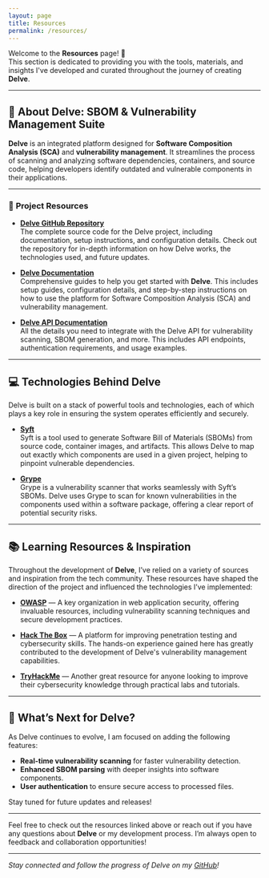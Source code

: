 ```yaml
---
layout: page
title: Resources
permalink: /resources/
---
```


Welcome to the **Resources** page! 🚀  
This section is dedicated to providing you with the tools, materials, and insights I've developed and curated throughout the journey of creating **Delve**.

---

## 🔧 **About Delve: SBOM & Vulnerability Management Suite**

**Delve** is an integrated platform designed for **Software Composition Analysis (SCA)** and **vulnerability management**. It streamlines the process of scanning and analyzing software dependencies, containers, and source code, helping developers identify outdated and vulnerable components in their applications.

---

### 📄 **Project Resources**

- **[Delve GitHub Repository](https://github.com/DylBP/delve)**  
  The complete source code for the Delve project, including documentation, setup instructions, and configuration details. Check out the repository for in-depth information on how Delve works, the technologies used, and future updates.

- **[Delve Documentation](#)**  
  Comprehensive guides to help you get started with **Delve**. This includes setup guides, configuration details, and step-by-step instructions on how to use the platform for Software Composition Analysis (SCA) and vulnerability management.

- **[Delve API Documentation](#)**  
  All the details you need to integrate with the Delve API for vulnerability scanning, SBOM generation, and more. This includes API endpoints, authentication requirements, and usage examples.

---

## 💻 **Technologies Behind Delve**

Delve is built on a stack of powerful tools and technologies, each of which plays a key role in ensuring the system operates efficiently and securely.

- **[Syft](https://github.com/anchore/syft)**  
  Syft is a tool used to generate Software Bill of Materials (SBOMs) from source code, container images, and artifacts. This allows Delve to map out exactly which components are used in a given project, helping to pinpoint vulnerable dependencies.

- **[Grype](https://github.com/anchore/grype)**  
  Grype is a vulnerability scanner that works seamlessly with Syft’s SBOMs. Delve uses Grype to scan for known vulnerabilities in the components used within a software package, offering a clear report of potential security risks.

---

## 📚 **Learning Resources & Inspiration**

Throughout the development of **Delve**, I’ve relied on a variety of sources and inspiration from the tech community. These resources have shaped the direction of the project and influenced the technologies I’ve implemented:

- **[OWASP](https://owasp.org/)** — A key organization in web application security, offering invaluable resources, including vulnerability scanning techniques and secure development practices.

- **[Hack The Box](https://www.hackthebox.eu/)** — A platform for improving penetration testing and cybersecurity skills. The hands-on experience gained here has greatly contributed to the development of Delve's vulnerability management capabilities.

- **[TryHackMe](https://tryhackme.com/)** — Another great resource for anyone looking to improve their cybersecurity knowledge through practical labs and tutorials.

---

## 🚀 **What’s Next for Delve?**

As Delve continues to evolve, I am focused on adding the following features:

- **Real-time vulnerability scanning** for faster vulnerability detection.
- **Enhanced SBOM parsing** with deeper insights into software components.
- **User authentication** to ensure secure access to processed files.

Stay tuned for future updates and releases!

---

Feel free to check out the resources linked above or reach out if you have any questions about **Delve** or my development process. I’m always open to feedback and collaboration opportunities!

---

*Stay connected and follow the progress of Delve on my [GitHub](https://github.com/DylBP)!*
